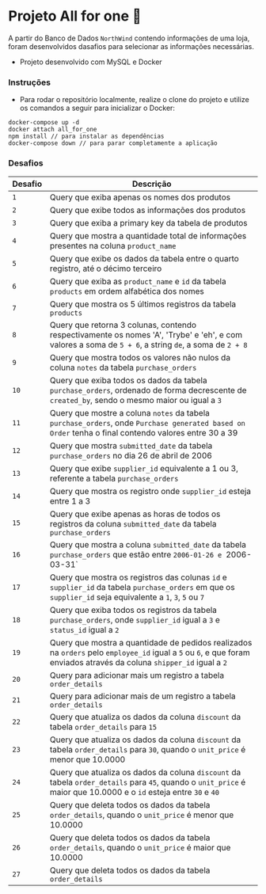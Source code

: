 # Projeto All for one 👥

A partir do Banco de Dados `NorthWind` contendo informações de uma loja, foram desenvolvidos dasafios para selecionar as informações necessárias.

* Projeto desenvolvido com MySQL e Docker

### Instruções

- Para rodar o repositório localmente, realize o clone do projeto e utilize os comandos a seguir para inicializar o Docker:

```
docker-compose up -d
docker attach all_for_one
npm install // para instalar as dependências
docker-compose down // para parar completamente a aplicação
```

### Desafios

| Desafio | Descrição |
|---|---|
| `1` | Query que exiba apenas os nomes dos produtos |
| `2` | Query que exibe todos as informações dos produtos |
| `3` | Query que exiba a primary key da tabela de produtos |
| `4` | Query que mostra a quantidade total de informações presentes na coluna `product_name` |
| `5` | Query que exibe os dados da tabela entre o quarto registro, até o décimo terceiro |
| `6` | Query que exiba as `product_name` e `id` da tabela `products` em ordem alfabética dos nomes |
| `7` | Query que mostra os 5 últimos registros da tabela `products` |
| `8` | Query que retorna 3 colunas, contendo respectivamente os nomes 'A', 'Trybe' e 'eh', e com valores a soma de `5 + 6`, a string `de`, a soma de `2 + 8` |
| `9` | Query que mostra todos os valores não nulos da coluna `notes` da tabela `purchase_orders` |
| `10` | Query que exiba todos os dados da tabela `purchase_orders`, ordenado de forma decrescente de `created_by`, sendo o mesmo maior ou igual a `3` |
| `11` | Query que mostre a coluna `notes` da tabela `purchase_orders`, onde `Purchase generated based on Order` tenha o final contendo valores entre 30 a 39 |
| `12` | Query que mostra `submitted_date` da tabela `purchase_orders` no dia 26 de abril de 2006 |
| `13` | Query que exibe `supplier_id` equivalente a 1 ou 3, referente a tabela `purchase_orders` |
| `14` | Query que mostra os registro onde `supplier_id` esteja entre 1 a 3 |
| `15` | Query que exibe apenas as horas de todos os registros da coluna `submitted_date` da tabela `purchase_orders` |
| `16` | Query que mostra a coluna `submitted_date` da tabela `purchase_orders` que estão entre `2006-01-26 e `2006-03-31` |
| `17` | Query que mostra os registros das colunas `id` e `supplier_id` da tabela `purchase_orders` em que os `supplier_id` seja equivalente a `1`, `3`, `5` ou `7` |
| `18` | Query que exiba todos os registros da tabela `purchase_orders`, onde `supplier_id` igual a `3` e `status_id` igual a `2` |
| `19` | Query que mostra a quantidade de pedidos realizados na `orders` pelo `employee_id` igual a `5` ou `6`, e que foram enviados através da coluna `shipper_id` igual a `2` |
| `20` | Query para adicionar mais um registro a tabela `order_details` |
| `21` | Query para adicionar mais de um registro a tabela `order_details` |
| `22` | Query que atualiza os dados da coluna `discount` da tabela `order_details` para `15` |
| `23` | Query que atualiza os dados da coluna `discount` da tabela `order_details` para `30`, quando o `unit_price` é menor que 10.0000 |
| `24` | Query que atualiza os dados da coluna `discount` da tabela `order_details` para `45`, quando o `unit_price` é maior que 10.0000 e o `id` esteja entre `30` e `40` |
| `25` | Query que deleta todos os dados da tabela `order_details`, quando o `unit_price` é menor que 10.0000 |
| `26` | Query que deleta todos os dados da tabela `order_details`, quando o `unit_price` é maior que 10.0000 |
| `27` | Query que deleta todos os dados da tabela `order_details` |
